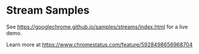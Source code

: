 <!-- TODO: Replace PLACEHOLDER with feature name. -->
Stream Samples
===
<!-- TODO: Replace PLACEHOLDER in the path to correspond to the real github.io URL. -->
See https://googlechrome.github.io/samples/streams/index.html for a live demo.

<!-- TODO: Replace PLACEHOLDER with the id from the chromestatus.com URL. -->
Learn more at https://www.chromestatus.com/feature/5928498656968704
